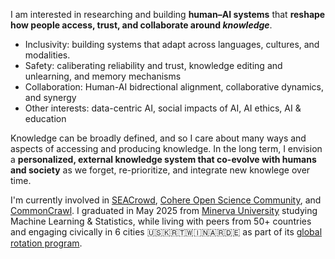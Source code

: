 I am interested in researching and building **human–AI systems** that **reshape how people access,
trust, and collaborate around _knowledge_**.

- Inclusivity: building systems that adapt across languages, cultures, and modalities.
- Safety: caliberating reliability and trust, knowledge editing and unlearning, and memory
  mechanisms
- Collaboration: Human-AI bidrectional alignment, collaborative dynamics, and synergy
- Other interests: data-centric AI, social impacts of AI, AI ethics, AI & education

Knowledge can be broadly defined, and so I care about many ways and aspects of
accessing and producing knowledge. In the long term, I envision a **personalized, external 
knowledge system that co-evolve with humans and society** as we forget, re-prioritize, and integrate 
new knowlege over time.

I'm currently involved in [SEACrowd](https://seacrowd.org/),
[Cohere Open Science Community](https://cohere.com/research/open-science), and
[CommonCrawl](https://commoncrawl.org/). 
I graduated in May 2025 from [Minerva University](https://minerva.edu/) studying Machine Learning & Statistics, while living with
peers from 50+ countries and engaging civically in 6 cities 🇺🇸🇰🇷🇹🇼🇮🇳🇦🇷🇩🇪 as part of its [global
rotation program](https://www.minerva.edu/global-immersion/).
